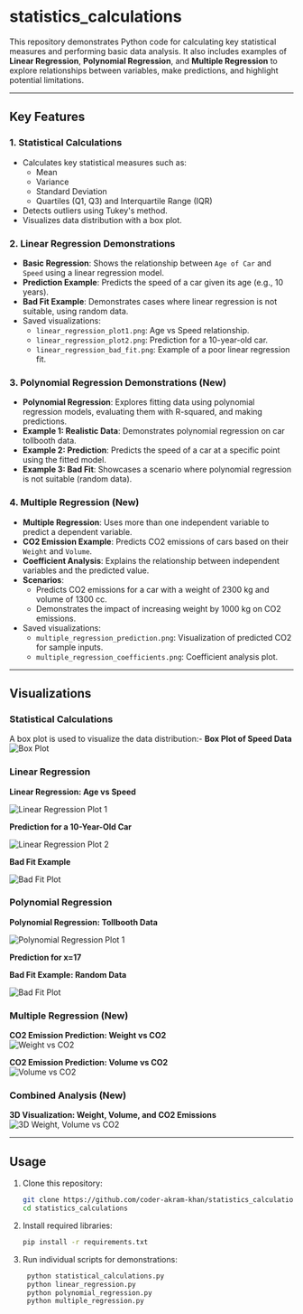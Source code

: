 # statistics_calculations

This repository demonstrates Python code for calculating key statistical measures and performing basic data analysis. It also includes examples of **Linear Regression**, **Polynomial Regression**, and **Multiple Regression** to explore relationships between variables, make predictions, and highlight potential limitations.

---

## Key Features

### 1. Statistical Calculations

- Calculates key statistical measures such as:
  - Mean
  - Variance
  - Standard Deviation
  - Quartiles (Q1, Q3) and Interquartile Range (IQR)
- Detects outliers using Tukey's method.
- Visualizes data distribution with a box plot.

### 2. Linear Regression Demonstrations

- **Basic Regression**: Shows the relationship between `Age of Car` and `Speed` using a linear regression model.
- **Prediction Example**: Predicts the speed of a car given its age (e.g., 10 years).
- **Bad Fit Example**: Demonstrates cases where linear regression is not suitable, using random data.
- Saved visualizations:
  - `linear_regression_plot1.png`: Age vs Speed relationship.
  - `linear_regression_plot2.png`: Prediction for a 10-year-old car.
  - `linear_regression_bad_fit.png`: Example of a poor linear regression fit.

### 3. Polynomial Regression Demonstrations (New)

- **Polynomial Regression**: Explores fitting data using polynomial regression models, evaluating them with R-squared, and making predictions.
- **Example 1: Realistic Data**: Demonstrates polynomial regression on car tollbooth data.
- **Example 2: Prediction**: Predicts the speed of a car at a specific point using the fitted model.
- **Example 3: Bad Fit**: Showcases a scenario where polynomial regression is not suitable (random data).
### 4. Multiple Regression (New)

- **Multiple Regression**: Uses more than one independent variable to predict a dependent variable.
- **CO2 Emission Example**: Predicts CO2 emissions of cars based on their `Weight` and `Volume`.
- **Coefficient Analysis**: Explains the relationship between independent variables and the predicted value.
- **Scenarios**:
  - Predicts CO2 emissions for a car with a weight of 2300 kg and volume of 1300 cc.
  - Demonstrates the impact of increasing weight by 1000 kg on CO2 emissions.
- Saved visualizations:
  - `multiple_regression_prediction.png`: Visualization of predicted CO2 for sample inputs.
  - `multiple_regression_coefficients.png`: Coefficient analysis plot.


---

## Visualizations

### Statistical Calculations

A box plot is used to visualize the data distribution:- **Box Plot of Speed Data**
  ![Box Plot](https://github.com/coder-akram-khan/statistics_calculations/blob/main/stat.png?raw=true)

### Linear Regression

**Linear Regression: Age vs Speed**

![Linear Regression Plot 1](https://github.com/coder-akram-khan/statistics_calculations/blob/main/linear_regression_plot1.png?raw=true)

**Prediction for a 10-Year-Old Car**

![Linear Regression Plot 2](https://github.com/coder-akram-khan/statistics_calculations/blob/main/linear_regression_plot2.png?raw=true)

**Bad Fit Example**

![Bad Fit Plot](https://github.com/coder-akram-khan/statistics_calculations/blob/main/linear_regression_bad_fit.png?raw=true)

### Polynomial Regression 

**Polynomial Regression: Tollbooth Data**

![Polynomial Regression Plot 1](https://github.com/coder-akram-khan/statistics_calculations/blob/main/goodfipolynomial.png?raw=true)

**Prediction for x=17**


**Bad Fit Example: Random Data**

![Bad Fit Plot](https://github.com/coder-akram-khan/statistics_calculations/blob/main/badfitpolynomial.png?raw=true)

### Multiple Regression (New)
**CO2 Emission Prediction: Weight vs CO2**  
![Weight vs CO2](https://github.com/coder-akram-khan/statistics_calculations/blob/main/volume_vs_co2.png?raw=true)

**CO2 Emission Prediction: Volume vs CO2**  
![Volume vs CO2](https://github.com/coder-akram-khan/statistics_calculations/blob/main/volume_vs_co2.png?raw=true)

### Combined Analysis (New)

**3D Visualization: Weight, Volume, and CO2 Emissions**  
![3D Weight, Volume vs CO2](https://github.com/coder-akram-khan/statistics_calculations/blob/main/3d_weight_volume_vs_co2.png?raw=true)


---
## Usage

1. Clone this repository:  
   ```bash
   git clone https://github.com/coder-akram-khan/statistics_calculations.git
   cd statistics_calculations
2. Install required libraries:  
   ```bash
   pip install -r requirements.txt
3. Run individual scripts for demonstrations:  
   ```bash
    python statistical_calculations.py
    python linear_regression.py
    python polynomial_regression.py
    python multiple_regression.py
